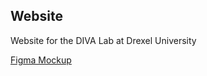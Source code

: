 ## Website

Website for the DIVA Lab at Drexel University

[Figma Mockup](https://www.figma.com/design/7eXvnjqqtZdyiD0CxmZZ3M/DIVA-Site-Revamp---September-2025?node-id=1-3&t=mQrkgx1x2ULXvNsg-0)